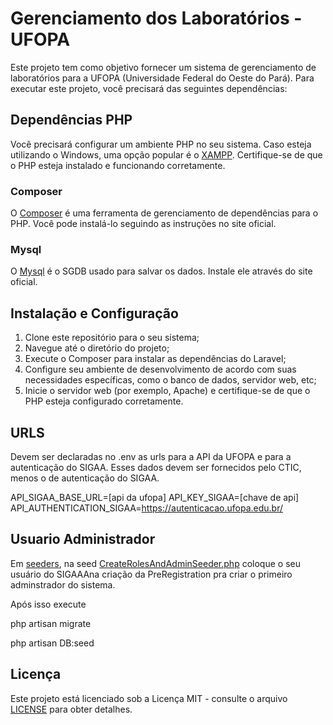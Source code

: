 # Gerenciamento dos Laboratórios - UFOPA

Este projeto tem como objetivo fornecer um sistema de gerenciamento de laboratórios para a UFOPA (Universidade Federal do Oeste do Pará). Para executar este projeto, você precisará das seguintes dependências:

## Dependências PHP

Você precisará configurar um ambiente PHP no seu sistema. Caso esteja utilizando o Windows, uma opção popular é o [XAMPP](https://www.apachefriends.org/index.html). Certifique-se de que o PHP esteja instalado e funcionando corretamente.

### Composer

O [Composer](https://getcomposer.org/) é uma ferramenta de gerenciamento de dependências para o PHP. Você pode instalá-lo seguindo as instruções no site oficial.


### Mysql

O [Mysql](https://www.mysql.com/) é o SGDB usado para salvar os dados. Instale ele através do site oficial.


## Instalação e Configuração

1. Clone este repositório para o seu sistema;
2. Navegue até o diretório do projeto;
3. Execute o Composer para instalar as dependências do Laravel;
4. Configure seu ambiente de desenvolvimento de acordo com suas necessidades específicas, como o banco de dados, servidor web, etc;
5. Inicie o servidor web (por exemplo, Apache) e certifique-se de que o PHP esteja configurado corretamente.

## URLS

Devem ser declaradas no .env as urls para a API da UFOPA e para a autenticação do SIGAA. Esses dados devem ser fornecidos pelo CTIC, menos o de autenticação do SIGAA.

API_SIGAA_BASE_URL=[api da ufopa]
API_KEY_SIGAA=[chave de api]
API_AUTHENTICATION_SIGAA=https://autenticacao.ufopa.edu.br/

## Usuario Administrador
Em [seeders](database%2Fseeders), na seed [CreateRolesAndAdminSeeder.php](database%2Fseeders%2FCreateRolesAndAdminSeeder.php) coloque o seu usuário do SIGAAAna criação da PreRegistration pra criar o primeiro adminstrador do sistema.

Após isso execute

php artisan migrate

php artisan DB:seed

## Licença

Este projeto está licenciado sob a Licença MIT - consulte o arquivo [LICENSE](LICENSE) para obter detalhes.
